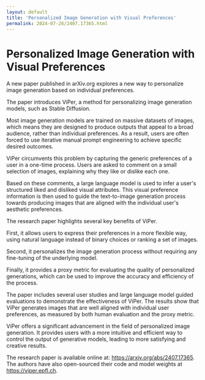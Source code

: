 ```yaml
---
layout: default
title: 'Personalized Image Generation with Visual Preferences'
permalink: 2024-07-26/2407.17365.html
---
```

#  Personalized Image Generation with Visual Preferences

A new paper published in arXiv.org explores a new way to personalize image generation based on individual preferences. 

The paper introduces ViPer, a method for personalizing image generation models, such as Stable Diffusion. 

Most image generation models are trained on massive datasets of images, which means they are designed to produce outputs that appeal to a broad audience, rather than individual preferences.  As a result, users are often forced to use iterative manual prompt engineering to achieve specific desired outcomes. 

ViPer circumvents this problem by capturing the generic preferences of a user in a one-time process.  Users are asked to comment on a small selection of images, explaining why they like or dislike each one.  

Based on these comments, a large language model is used to infer a user's structured liked and disliked visual attributes. This visual preference information is then used to guide the text-to-image generation process towards producing images that are aligned with the individual user's aesthetic preferences. 

The research paper highlights several key benefits of ViPer. 

First, it allows users to express their preferences in a more flexible way, using natural language instead of binary choices or ranking a set of images.

Second, it personalizes the image generation process without requiring any fine-tuning of the underlying model. 

Finally, it provides a proxy metric for evaluating the quality of personalized generations, which can be used to improve the accuracy and efficiency of the process. 

The paper includes several user studies and large language model guided evaluations to demonstrate the effectiveness of ViPer.  The results show that ViPer generates images that are well aligned with individual user preferences, as measured by both human evaluation and the proxy metric.

ViPer offers a significant advancement in the field of personalized image generation.  It provides users with a more intuitive and efficient way to control the output of generative models, leading to more satisfying and creative results.  

The research paper is available online at:  https://arxiv.org/abs/2407.17365. The authors have also open-sourced their code and model weights at https://viper.epfl.ch.
